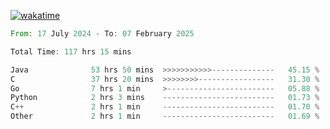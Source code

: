 [![wakatime](https://wakatime.com/badge/user/5970ac98-85fb-4bfd-a7d8-142e7d5bd274.svg)](https://wakatime.com/@5970ac98-85fb-4bfd-a7d8-142e7d5bd274)

<!--START_SECTION:waka-->

```rust
From: 17 July 2024 - To: 07 February 2025

Total Time: 117 hrs 15 mins

Java              53 hrs 50 mins  >>>>>>>>>>>--------------   45.15 %
C                 37 hrs 20 mins  >>>>>>>>-----------------   31.30 %
Go                7 hrs 1 min     >------------------------   05.88 %
Python            2 hrs 3 mins    -------------------------   01.73 %
C++               2 hrs 1 min     -------------------------   01.70 %
Other             2 hrs 1 min     -------------------------   01.69 %
```

<!--END_SECTION:waka-->
